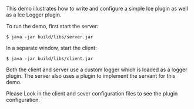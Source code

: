 This demo illustrates how to write and configure a simple Ice plugin
as well as a Ice Logger plugin.

To run the demo, first start the server:
```
$ java -jar build/libs/server.jar
```
In a separate window, start the client:
```
$ java -jar build/libs/client.jar
```
Both the client and server use a custom logger which is loaded as
a logger plugin. The server also uses a plugin to implement the
servant for this demo.

Please Look in the client and sever configuration files to see the 
plugin configuration.
